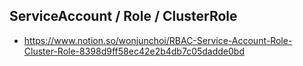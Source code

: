 ## ServiceAccount / Role / ClusterRole
- https://www.notion.so/wonjunchoi/RBAC-Service-Account-Role-Cluster-Role-8398d9ff58ec42e2b4db7c05dadde0bd
